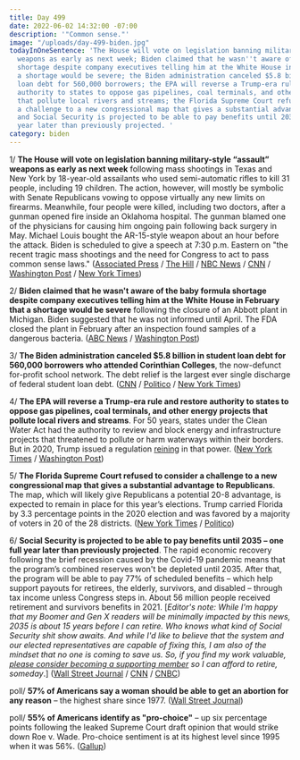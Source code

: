 ```yaml
---
title: Day 499
date: 2022-06-02 14:32:00 -07:00
description: '"Common sense."'
image: "/uploads/day-499-biden.jpg"
todayInOneSentence: 'The House will vote on legislation banning military-style “assault”
  weapons as early as next week; Biden claimed that he wasn''t aware of the baby formula
  shortage despite company executives telling him at the White House in February that
  a shortage would be severe; the Biden administration canceled $5.8 billion in student
  loan debt for 560,000 borrowers; the EPA will reverse a Trump-era rule and restore
  authority to states to oppose gas pipelines, coal terminals, and other energy projects
  that pollute local rivers and streams; the Florida Supreme Court refused to consider
  a challenge to a new congressional map that gives a substantial advantage to Republicans;
  and Social Security is projected to be able to pay benefits until 2035 – one full
  year later than previously projected. '
category: biden
---
```


1/ **The House will vote on legislation banning military-style “assault” weapons as early as next week** following mass shootings in Texas and New York by 18-year-old assailants who used semi-automatic rifles to kill 31 people, including 19 children. The action, however, will mostly be symbolic with Senate Republicans vowing to oppose virtually any new limits on firearms. Meanwhile, four people were killed, including two doctors, after a gunman opened fire inside an Oklahoma hospital. The gunman blamed one of the physicians for causing him ongoing pain following back surgery in May. Michael Louis bought the AR-15-style weapon about an hour before the attack. Biden is scheduled to give a speech at 7:30 p.m. Eastern on "the recent tragic mass shootings and the need for Congress to act to pass common sense laws." ([Associated Press](https://apnews.com/article/shootings-new-york-gun-politics-judiciary-violence-18868cbb3652c9e1e92087bc5b7997d2) / [The Hill](https://thehill.com/news/house/3508786-pelosi-says-house-will-move-on-assault-weapons-ban/) / [NBC News](https://www.nbcnews.com/news/us-news/multiple-victims-shooting-tulsa-hospital-gunman-police-say-rcna31551) / [CNN](https://www.cnn.com/2022/06/02/us/tulsa-hospital-shooting-thursday/) / [Washington Post](https://www.washingtonpost.com/nation/2022/06/02/tulsa-shooting-news-medical-center/) / [New York Times](https://www.nytimes.com/2022/06/02/us/tulsa-shooting-hospital.html))

2/ **Biden claimed that he wasn't aware of the baby formula shortage despite company executives telling him at the White House in February that a shortage would be severe** following the closure of an Abbott plant in Michigan. Biden suggested that he was not informed until April. The FDA closed the plant in February after an inspection found samples of a dangerous bacteria. ([ABC News](https://abcnews.go.com/Health/wireStory/biden-meet-baby-formula-makers-easing-shortage-85103994) / [Washington Post](https://www.washingtonpost.com/politics/2022/06/01/biden-formula-heard-late/))

3/ **The Biden administration canceled $5.8 billion in student loan debt for 560,000 borrowers who attended Corinthian Colleges**, the now-defunct for-profit school network. The debt relief is the largest ever single discharge of federal student loan debt. ([CNN](https://www.cnn.com/2022/06/01/politics/student-loan-cancellation-corinthian-for-profit/index.html) / [Politico](https://www.politico.com/news/2022/06/01/biden-administration-student-loan-debt-00036572) / [New York Times](https://www.nytimes.com/2022/06/01/business/corinthian-student-loan-forgiveness.html))

4/ **The EPA will reverse a Trump-era rule and restore authority to states to oppose gas pipelines, coal terminals, and other energy projects that pollute local rivers and streams**. For 50 years, states under the Clean Water Act had the authority to review and block energy and infrastructure projects that threatened to pollute or harm waterways within their borders. But in 2020, Trump issued a regulation [reining](https://whatthefuckjusthappenedtoday.com/2019/09/12/day-966/#1-the-trump-administration-repealed) in that power. ([New York Times](https://www.nytimes.com/2022/06/02/climate/states-tribes-pipelines.html) / [Washington Post](https://www.washingtonpost.com/climate-environment/2022/06/02/undoing-trump-epa-empower-states-tribes-oppose-pipelines/))

5/ **The Florida Supreme Court refused to consider a challenge to a new congressional map that gives a substantial advantage to Republicans**. The map, which will likely give Republicans a potential 20-8 advantage, is expected to remain in place for this year’s elections. Trump carried Florida by 3.3 percentage points in the 2020 election and was favored by a majority of voters in 20 of the 28 districts. ([New York Times](https://www.nytimes.com/2022/06/02/us/desantis-florida-voting-map.html) / [Politico](https://www.politico.com/news/2022/06/02/florida-redistricting-map-court-decision-00036740))

6/ **Social Security is projected to be able to pay benefits until 2035 – one full year later than previously projected**. The rapid economic recovery following the brief recession caused by the Covid-19 pandemic means that the program’s combined reserves won't be depleted until 2035. After that, the program will be able to pay 77% of scheduled benefits – which help support payouts for retirees, the elderly, survivors, and disabled – through tax income unless Congress steps in. About 56 million people received retirement and survivors benefits in 2021. [*Editor's note: While I'm happy that my Boomer and Gen X readers will be minimally impacted by this news, 2035 is about 15 years before I can retire. Who knows what kind of Social Security shit show awaits. And while I'd like to believe that the system and our elected representatives are capable of fixing this, I am also of the mindset that no one is coming to save us. So, if you find my work valuable, [please consider becoming a supporting member](https://whatthefuckjusthappenedtoday.com/membership/) so I can afford to retire, someday*.] ([Wall Street Journal](https://www.wsj.com/articles/social-security-reserves-expected-to-be-depleted-in-2035-year-later-than-prior-projection-11654199367?mod=politics_lead_pos5) / [CNN](https://www.cnn.com/2022/06/02/politics/social-security-medicare-report/index.html) / [CNBC](https://www.cnbc.com/2022/06/02/changes-may-come-with-social-securitys-later-depletion-date-of-2035.html))

poll/ **57% of Americans say a woman should be able to get an abortion for any reason** – the highest share since 1977. ([Wall Street Journal](https://www.wsj.com/articles/upholding-roe-v-wade-is-supported-by-most-americans-wsj-poll-finds-11654162200))

poll/ **55% of Americans identify as "pro-choice"** – up six percentage points following the leaked Supreme Court draft opinion that would strike down Roe v. Wade. Pro-choice sentiment is at its highest level since 1995 when it was 56%. ([Gallup](https://news.gallup.com/poll/393104/pro-choice-identification-rises-near-record-high.aspx))


